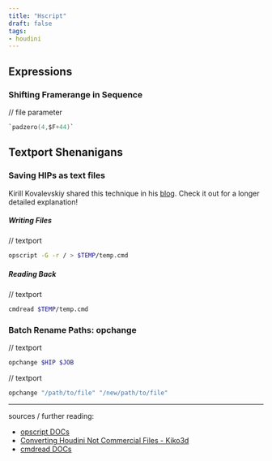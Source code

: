```yaml
---
title: "Hscript"
draft: false
tags:
- houdini
---
```


## Expressions

### Shifting Framerange in Sequence

// file parameter

```C
`padzero(4,$F+44)`
```

## Textport Shenanigans

### Saving HIPs as text files

Kirill Kovalevskiy shared this technique in his [blog](https://kiko3d.wordpress.com/2015/03/19/converting-houdini-not-commercial-files/). Check it out for a longer detailed explanation!

##### Writing Files
// textport

```bash
opscript -G -r / > $TEMP/temp.cmd
```

##### Reading Back
// textport

```bash
cmdread $TEMP/temp.cmd
```

### Batch Rename Paths: opchange
// textport

```bash
opchange $HIP $JOB
```

// textport

```bash
opchange "/path/to/file" "/new/path/to/file"
```

---

sources / further reading:
- [opscript DOCs](https://www.sidefx.com/docs/houdini/commands/opscript.html)
- [Converting Houdini Not Commercial Files - Kiko3d](https://kiko3d.wordpress.com/2015/03/19/converting-houdini-not-commercial-files/)
- [cmdread DOCs](https://www.sidefx.com/docs/houdini/commands/cmdread.html)

